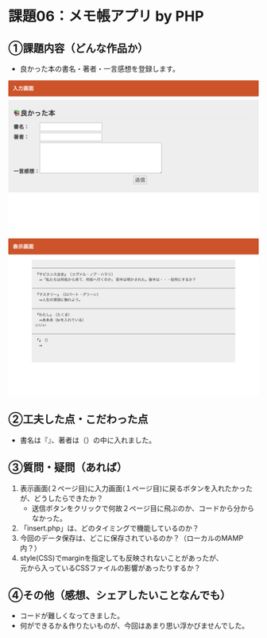 # 課題06：メモ帳アプリ by PHP

## ①課題内容（どんな作品か）
- 良かった本の書名・著者・一言感想を登録します。

![](☆Output/01_index.png)
![](☆Output/02_select.png)

## ②工夫した点・こだわった点
- 書名は『』、著者は（）の中に入れました。

## ③質問・疑問（あれば）
1. 表示画面(２ページ目)に入力画面(１ページ目)に戻るボタンを入れたかったが、どうしたらできたか？
    - 送信ボタンをクリックで何故２ページ目に飛ぶのか、コードから分からなかった。
2. 「insert.php」は、どのタイミングで機能しているのか？
3. 今回のデータ保存は、どこに保存されているのか？（ローカルのMAMP内？）
4. style(CSS)でmarginを指定しても反映されないことがあったが、<br>元から入っているCSSファイルの影響があったりするか？

## ④その他（感想、シェアしたいことなんでも）
- コードが難しくなってきました。
- 何ができるか＆作りたいものが、今回はあまり思い浮かびませんでした。
